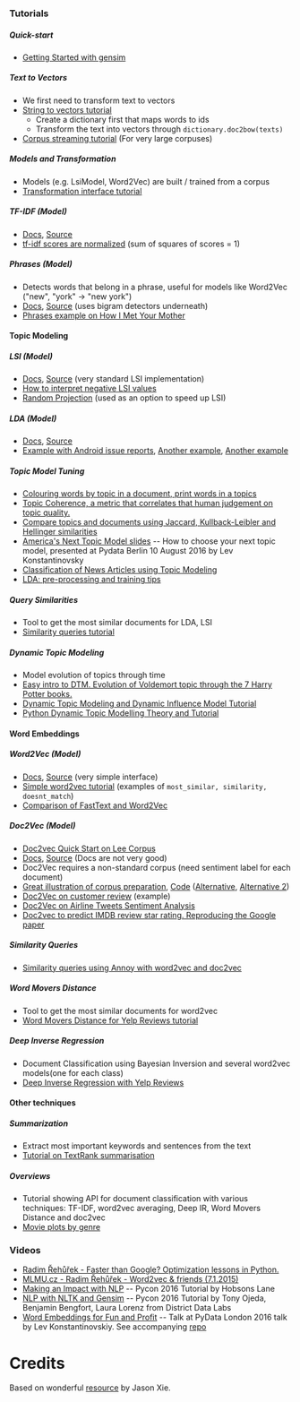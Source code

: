 
### Tutorials

##### Quick-start
* [Getting Started with gensim](https://radimrehurek.com/gensim/gensim_numfocus/auto_examples/core/run_core_concepts.html)

##### Text to Vectors
* We first need to transform text to vectors
* [String to vectors tutorial](https://radimrehurek.com/gensim/gensim_numfocus/auto_examples/core/run_corpora_and_vector_spaces.html)
    * Create a dictionary first that maps words to ids
    * Transform the text into vectors through ```dictionary.doc2bow(texts)```
* [Corpus streaming tutorial](https://radimrehurek.com/gensim/gensim_numfocus/auto_examples/core/run_corpora_and_vector_spaces.html) (For very large corpuses)

##### Models and Transformation
* Models (e.g. LsiModel, Word2Vec) are built / trained from a corpus
* [Transformation interface tutorial](https://radimrehurek.com/gensim/gensim_numfocus/auto_examples/core/run_topics_and_transformations.html)

##### TF-IDF (Model)
* [Docs](https://radimrehurek.com/gensim/models/tfidfmodel.html), [Source](https://github.com/piskvorky/gensim/blob/develop/gensim/models/tfidfmodel.py)
* [tf-idf scores are normalized](http://stackoverflow.com/questions/9470479/how-is-tf-idf-implemented-in-gensim-tool-in-python) (sum of squares of scores = 1)

##### Phrases (Model)
* Detects words that belong in a phrase, useful for models like Word2Vec ("new", "york" -> "new york")
* [Docs](https://radimrehurek.com/gensim/models/phrases.html), [Source](https://github.com/piskvorky/gensim/blob/develop/gensim/models/phrases.py) (uses bigram detectors underneath)
* [Phrases example on How I Met Your Mother](http://www.markhneedham.com/blog/2015/02/12/pythongensim-creating-bigrams-over-how-i-met-your-mother-transcripts/)

#### Topic Modeling

##### LSI (Model)
* [Docs](https://radimrehurek.com/gensim/models/lsimodel.html), [Source](https://github.com/piskvorky/gensim/blob/develop/gensim/models/lsimodel.py) (very standard LSI implementation)
* [How to interpret negative LSI values](https://www.researchgate.net/post/LSA_SVD_How_to_statistically_interpret_negative_values_in_U_and_Vt)
* [Random Projection](https://radimrehurek.com/gensim/models/rpmodel.html) (used as an option to speed up LSI)

##### LDA (Model)
* [Docs](https://radimrehurek.com/gensim/models/ldamodel.html), [Source](https://github.com/piskvorky/gensim/blob/develop/gensim/models/ldamodel.py)
* [Example with Android issue reports](http://christop.club/2014/05/06/using-gensim-for-lda/), [Another example](https://rstudio-pubs-static.s3.amazonaws.com/79360_850b2a69980c4488b1db95987a24867a.html), [Another example](http://brandonrose.org/clustering#Latent-Dirichlet-Allocation)

##### Topic Model Tuning
* [Colouring words by topic in a document, print words in a topics](https://github.com/RaRe-Technologies/gensim/blob/develop/docs/notebooks/topic_methods.ipynb)
* [Topic Coherence, a metric that correlates that human judgement on topic quality.](https://github.com/RaRe-Technologies/gensim/blob/develop/docs/notebooks/topic_coherence_tutorial.ipynb)
* [Compare topics and documents using Jaccard, Kullback-Leibler and Hellinger similarities](https://radimrehurek.com/gensim/gensim_numfocus/auto_examples/tutorials/run_distance_metrics.html)
* [America's Next Topic Model slides](https://speakerdeck.com/tmylk/americas-next-topic-model-at-pydata-berlin-august-2016?slide=7) -- How to choose your next topic model, presented at Pydata Berlin 10 August 2016 by Lev Konstantinovsky
* [Classification of News Articles using Topic Modeling](https://github.com/RaRe-Technologies/gensim/blob/develop/docs/notebooks/gensim_news_classification.ipynb)
* [LDA: pre-processing and training tips](https://github.com/RaRe-Technologies/gensim/blob/develop/docs/notebooks/lda_training_tips.ipynb)

##### Query Similarities
* Tool to get the most similar documents for LDA, LSI
* [Similarity queries tutorial](https://radimrehurek.com/gensim/gensim_numfocus/auto_examples/core/run_similarity_queries.html)

##### Dynamic Topic Modeling
* Model evolution of topics through time
* [Easy intro to DTM. Evolution of Voldemort topic through the 7 Harry Potter books.](http://rare-technologies.com/understanding-and-coding-dynamic-topic-models/)
* [Dynamic Topic Modeling and Dynamic Influence Model Tutorial](https://github.com/RaRe-Technologies/gensim/blob/develop/docs/notebooks/dtm_example.ipynb)
* [Python Dynamic Topic Modelling Theory and Tutorial](https://github.com/RaRe-Technologies/gensim/blob/develop/docs/notebooks/ldaseqmodel.ipynb)


#### Word Embeddings

##### Word2Vec (Model)
* [Docs](https://radimrehurek.com/gensim/models/word2vec.html), [Source](https://github.com/piskvorky/gensim/blob/develop/gensim/models/word2vec.py) (very simple interface)
* [Simple word2vec tutorial](https://radimrehurek.com/gensim/gensim_numfocus/auto_examples/tutorials/run_word2vec.html) (examples of ```most_similar, similarity, doesnt_match```)
* [Comparison of FastText and Word2Vec](https://github.com/RaRe-Technologies/gensim/blob/ba1ce894a5192fc493a865c535202695bb3c0424/docs/notebooks/Word2Vec_FastText_Comparison.ipynb)

##### Doc2Vec (Model)
* [Doc2vec Quick Start on Lee Corpus](https://radimrehurek.com/gensim/gensim_numfocus/auto_examples/tutorials/run_doc2vec_lee.html)
* [Docs](https://radimrehurek.com/gensim/models/doc2vec.html), [Source](https://github.com/piskvorky/gensim/blob/develop/gensim/models/doc2vec.py) (Docs are not very good)
* Doc2Vec requires a non-standard corpus (need sentiment label for each document)
* [Great illustration of corpus preparation](https://linanqiu.github.io/2015/10/07/word2vec-sentiment/), [Code](https://github.com/linanqiu/word2vec-sentiments) ([Alternative](https://medium.com/@klintcho/doc2vec-tutorial-using-gensim-ab3ac03d3a1#.nv2lxvbj1), [Alternative 2](https://districtdatalabs.silvrback.com/modern-methods-for-sentiment-analysis))
* [Doc2Vec on customer review](http://multithreaded.stitchfix.com/blog/2015/03/11/word-is-worth-a-thousand-vectors/) (example)
* [Doc2Vec on Airline Tweets Sentiment Analysis](https://www.zybuluo.com/HaomingJiang/note/462804)
* [Doc2vec to predict IMDB review star rating. Reproducing the Google paper](https://github.com/RaRe-Technologies/gensim/blob/develop/docs/notebooks/doc2vec-IMDB.ipynb)

##### Similarity Queries
* [Similarity queries using Annoy with word2vec and doc2vec](https://github.com/RaRe-Technologies/gensim/blob/develop/docs/notebooks/annoytutorial.ipynb)

##### Word Movers Distance
* Tool to get the most similar documents for word2vec
* [Word Movers Distance for Yelp Reviews tutorial](https://github.com/RaRe-Technologies/gensim/blob/develop/docs/notebooks/WMD_tutorial.ipynb)

##### Deep Inverse Regression
* Document Classification using Bayesian Inversion and several word2vec models(one for each class)
* [Deep Inverse Regression with Yelp Reviews](https://github.com/RaRe-Technologies/gensim/blob/develop/docs/notebooks/deepir.ipynb)


#### Other techniques

##### Summarization
* Extract most important keywords and sentences from the text
* [Tutorial on TextRank summarisation](https://radimrehurek.com/gensim/gensim_numfocus/auto_examples/core/run_similarity_queries.html)

##### Overviews
* Tutorial showing API for document classification with various techniques: TF-IDF, word2vec averaging, Deep IR, Word Movers Distance and doc2vec
* [Movie plots by genre](https://github.com/RaRe-Technologies/movie-plots-by-genre)


### Videos
* [Radim Řehůřek - Faster than Google? Optimization lessons in Python.](https://www.youtube.com/watch?v=vU4TlwZzTfU)
* [MLMU.cz - Radim Řehůřek - Word2vec & friends (7.1.2015)](https://www.youtube.com/watch?v=wTp3P2UnTfQ)
* [Making an Impact with NLP](https://www.youtube.com/watch?v=oSSnDeOXTZQ) -- Pycon 2016 Tutorial by Hobsons Lane
* [NLP with NLTK and Gensim](https://www.youtube.com/watch?v=itKNpCPHq3I) -- Pycon 2016 Tutorial by Tony Ojeda, Benjamin Bengfort, Laura Lorenz from District Data Labs
* [Word Embeddings for Fun and Profit](https://www.youtube.com/watch?v=lfqW46u0UKc) -- Talk at PyData London 2016 talk by Lev Konstantinovskiy. See accompanying [repo](https://github.com/RaRe-Technologies/movie-plots-by-genre)

# Credits
Based on wonderful [resource](https://github.com/jxieeducation/DIY-Data-Science/blob/master/frameworks/gensim.md) by Jason Xie.

